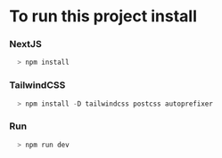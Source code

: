 # To run this project install

### NextJS

```js
  > npm install
```

### TailwindCSS
```js
  > npm install -D tailwindcss postcss autoprefixer
```

### Run
```js
  > npm run dev
```
